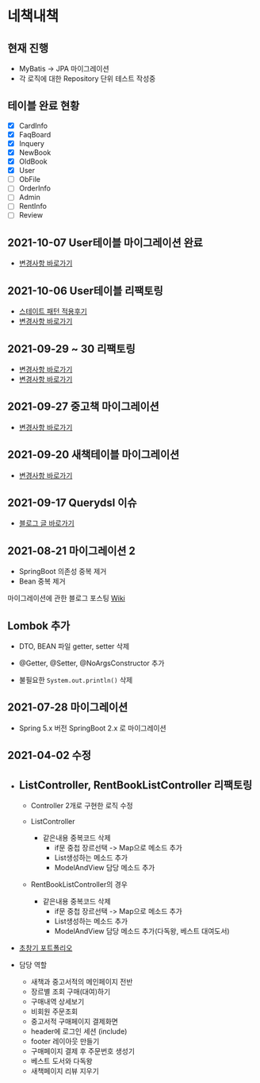 # 네책내책

## 현재 진행
- MyBatis -> JPA 마이그레이션
- 각 로직에 대한 Repository 단위 테스트 작성중

## 테이블 완료 현황
- [x] CardInfo
- [x] FaqBoard
- [x] Inquery
- [x] NewBook
- [x] OldBook
- [x] User
- [ ] ObFile
- [ ] OrderInfo
- [ ] Admin
- [ ] RentInfo
- [ ] Review

## 2021-10-07 User테이블 마이그레이션 완료
- [변경사항 바로가기](https://github.com/lsj8367/Project/pull/33)

## 2021-10-06 User테이블 리팩토링
- [스테이트 패턴 적용후기](https://lsj8367.github.io/til/TIL-designPattern/)
- [변경사항 바로가기](https://github.com/lsj8367/Project/pull/32)

## 2021-09-29 ~ 30 리팩토링
- [변경사항 바로가기](https://github.com/lsj8367/Project/pull/30)
- [변경사항 바로가기](https://github.com/lsj8367/Project/pull/29)

## 2021-09-27 중고책 마이그레이션
- [변경사항 바로가기](https://github.com/lsj8367/Project/pull/27)

## 2021-09-20 새책테이블 마이그레이션
- [변경사항 바로가기](https://github.com/lsj8367/Project/pull/22)

## 2021-09-17 Querydsl 이슈
- [블로그 글 바로가기](https://lsj8367.github.io/til/TIL-querydsl/)

## 2021-08-21 마이그레이션 2
- SpringBoot 의존성 중복 제거
- Bean 중복 제거

마이그레이션에 관한 블로그 포스팅 [Wiki](https://github.com/lsj8367/Project/wiki)

## Lombok 추가
  * DTO, BEAN 파일 getter, setter 삭제
  * @Getter, @Setter, @NoArgsConstructor 추가

* 불필요한 `System.out.println()` 삭제

## 2021-07-28 마이그레이션
- Spring 5.x 버전 SpringBoot 2.x 로 마이그레이션

## 2021-04-02 수정
* ## ListController, RentBookListController 리팩토링
  * Controller 2개로 구현한 로직 수정

  * ListController
    * 같은내용 중복코드 삭제
      * if문 중첩 장르선택 -> Map으로 메소드 추가
      * List생성하는 메소드 추가
      * ModelAndView 담당 메소드 추가

  * RentBookListController의 경우
    * 같은내용 중복코드 삭제
      * if문 중첩 장르선택 -> Map으로 메소드 추가
      * List생성하는 메소드 추가
      * ModelAndView 담당 메소드 추가(다독왕, 베스트 대여도서)
  
- [초창기 포트폴리오](https://github.com/lsj8367/Project/blob/master/%ED%8F%AC%ED%8A%B8%ED%8F%B4%EB%A6%AC%EC%98%A4.pdf)

- 담당 역할
  - 새책과 중고서적의 메인페이지 전반
  - 장르별 조회 구매(대여)하기
  - 구매내역 상세보기
  - 비회원 주문조회
  - 중고서적 구매페이지 결제화면
  - header에 로그인 세션 (include)
  - footer 레이아웃 만들기
  - 구매페이지 결제 후 주문번호 생성기
  - 베스트 도서와 다독왕
  - 새책페이지 리뷰 지우기
